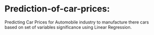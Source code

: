 # Prediction-of-car-prices:

Predicting Car Prices for Automobile industry to manufacture there cars based on set of variables significance using Linear Regression. 
